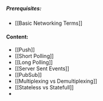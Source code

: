 ##### Prerequisites:
- [[Basic Networking Terms]]
#### Content:
- [[Push]]
- [[Short Polling]]
- [[Long Polling]]
- [[Server Sent Events]]
- [[PubSub]]
- [[Multiplexing vs Demultiplexing]]
- [[Stateless vs Statefull]]
- 

